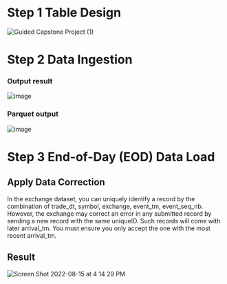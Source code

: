 # Step 1 Table Design


![Guided Capstone Project (1)](https://user-images.githubusercontent.com/81652137/180630254-c06f23f3-fd7c-409f-bee9-90a5f026c676.png)


# Step 2 Data Ingestion
### Output result

![image](https://user-images.githubusercontent.com/81652137/182288372-56fdeab4-cb0c-4331-9b81-da429438e1ce.png)

### Parquet output

![image](https://user-images.githubusercontent.com/81652137/182288303-3aa33505-26d5-4583-86c1-a2a6e619fc22.png)

# Step 3 End-of-Day (EOD) Data Load

## Apply Data Correction

In the exchange dataset, you can uniquely identify a record by the combination of trade_dt, symbol, exchange, event_tm, event_seq_nb. However, the exchange may correct an error in any submitted record by sending a new record with the same uniqueID. Such records will come with later arrival_tm. You must ensure you only accept the one with the most recent arrival_tm.

## Result

![Screen Shot 2022-08-15 at 4 14 29 PM](https://user-images.githubusercontent.com/81652137/184787337-2780d809-6639-4a3c-883b-37068de9067c.png)


